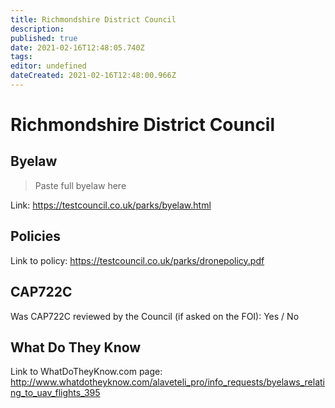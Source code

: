 ```yaml
---
title: Richmondshire District Council
description: 
published: true
date: 2021-02-16T12:48:05.740Z
tags: 
editor: undefined
dateCreated: 2021-02-16T12:48:00.966Z
---
```


# Richmondshire District Council


## Byelaw
> Paste full byelaw here

Link:
https://testcouncil.co.uk/parks/byelaw.html

## Policies
Link to policy:
https://testcouncil.co.uk/parks/dronepolicy.pdf

## CAP722C

Was CAP722C reviewed by the Council (if asked on the FOI): Yes / No

## What Do They Know

Link to WhatDoTheyKnow.com page:
http://www.whatdotheyknow.com/alaveteli_pro/info_requests/byelaws_relating_to_uav_flights_395

